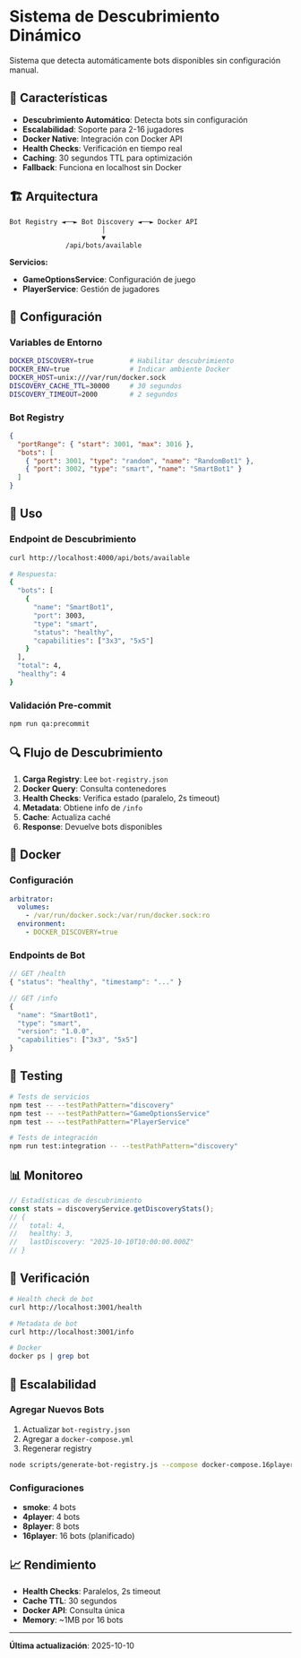 # Sistema de Descubrimiento Dinámico

Sistema que detecta automáticamente bots disponibles sin configuración manual.

## 🎯 Características

- **Descubrimiento Automático**: Detecta bots sin configuración
- **Escalabilidad**: Soporte para 2-16 jugadores
- **Docker Native**: Integración con Docker API
- **Health Checks**: Verificación en tiempo real
- **Caching**: 30 segundos TTL para optimización
- **Fallback**: Funciona en localhost sin Docker

## 🏗️ Arquitectura

```
Bot Registry ◄──► Bot Discovery ◄──► Docker API
                       │
                       ▼
              /api/bots/available
```

**Servicios:**
- **GameOptionsService**: Configuración de juego
- **PlayerService**: Gestión de jugadores

## 🔧 Configuración

### Variables de Entorno

```bash
DOCKER_DISCOVERY=true         # Habilitar descubrimiento
DOCKER_ENV=true               # Indicar ambiente Docker
DOCKER_HOST=unix:///var/run/docker.sock
DISCOVERY_CACHE_TTL=30000     # 30 segundos
DISCOVERY_TIMEOUT=2000        # 2 segundos
```

### Bot Registry

```json
{
  "portRange": { "start": 3001, "max": 3016 },
  "bots": [
    { "port": 3001, "type": "random", "name": "RandomBot1" },
    { "port": 3002, "type": "smart", "name": "SmartBot1" }
  ]
}
```

## 🚀 Uso

### Endpoint de Descubrimiento

```bash
curl http://localhost:4000/api/bots/available

# Respuesta:
{
  "bots": [
    {
      "name": "SmartBot1",
      "port": 3003,
      "type": "smart",
      "status": "healthy",
      "capabilities": ["3x3", "5x5"]
    }
  ],
  "total": 4,
  "healthy": 4
}
```

### Validación Pre-commit

```bash
npm run qa:precommit
```

## 🔍 Flujo de Descubrimiento

1. **Carga Registry**: Lee `bot-registry.json`
2. **Docker Query**: Consulta contenedores
3. **Health Checks**: Verifica estado (paralelo, 2s timeout)
4. **Metadata**: Obtiene info de `/info`
5. **Cache**: Actualiza caché
6. **Response**: Devuelve bots disponibles

## 🐳 Docker

### Configuración

```yaml
arbitrator:
  volumes:
    - /var/run/docker.sock:/var/run/docker.sock:ro
  environment:
    - DOCKER_DISCOVERY=true
```

### Endpoints de Bot

```javascript
// GET /health
{ "status": "healthy", "timestamp": "..." }

// GET /info
{
  "name": "SmartBot1",
  "type": "smart",
  "version": "1.0.0",
  "capabilities": ["3x3", "5x5"]
}
```

## 🧪 Testing

```bash
# Tests de servicios
npm test -- --testPathPattern="discovery"
npm test -- --testPathPattern="GameOptionsService"
npm test -- --testPathPattern="PlayerService"

# Tests de integración
npm run test:integration -- --testPathPattern="discovery"
```

## 📊 Monitoreo

```javascript
// Estadísticas de descubrimiento
const stats = discoveryService.getDiscoveryStats();
// {
//   total: 4,
//   healthy: 3,
//   lastDiscovery: "2025-10-10T10:00:00.000Z"
// }
```

## 🔧 Verificación

```bash
# Health check de bot
curl http://localhost:3001/health

# Metadata de bot
curl http://localhost:3001/info

# Docker
docker ps | grep bot
```

## 🚀 Escalabilidad

### Agregar Nuevos Bots

1. Actualizar `bot-registry.json`
2. Agregar a `docker-compose.yml`
3. Regenerar registry

```bash
node scripts/generate-bot-registry.js --compose docker-compose.16player.yml
```

### Configuraciones

- **smoke**: 4 bots
- **4player**: 4 bots
- **8player**: 8 bots
- **16player**: 16 bots (planificado)

## 📈 Rendimiento

- **Health Checks**: Paralelos, 2s timeout
- **Cache TTL**: 30 segundos
- **Docker API**: Consulta única
- **Memory**: ~1MB por 16 bots

---

**Última actualización**: 2025-10-10
